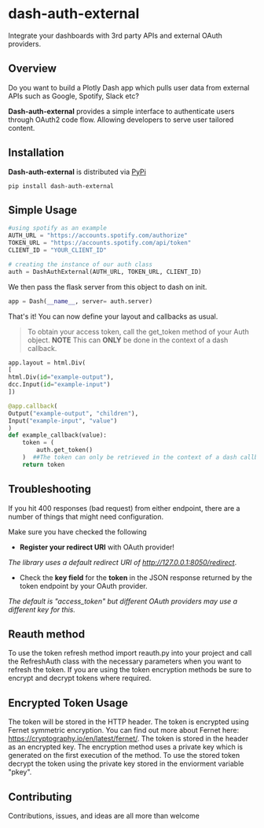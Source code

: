 # dash-auth-external

Integrate your dashboards with 3rd party APIs and external OAuth providers.

## Overview

Do you want to build a Plotly Dash app which pulls user data from external APIs such as Google, Spotify, Slack etc?

**Dash-auth-external** provides a simple interface to authenticate users through OAuth2 code flow. Allowing developers to serve user tailored content.

## Installation

**Dash-auth-external** is distributed via [PyPi](https://pypi.org/project/dash-auth-external/)

```
pip install dash-auth-external
```

## Simple Usage

```python
#using spotify as an example
AUTH_URL = "https://accounts.spotify.com/authorize"
TOKEN_URL = "https://accounts.spotify.com/api/token"
CLIENT_ID = "YOUR_CLIENT_ID"

# creating the instance of our auth class
auth = DashAuthExternal(AUTH_URL, TOKEN_URL, CLIENT_ID)
```

We then pass the flask server from this object to dash on init.

```python
app = Dash(__name__, server= auth.server)
```

That's it! You can now define your layout and callbacks as usual.

> To obtain your access token, call the get_token method of your Auth object.
> **NOTE** This can **ONLY** be done in the context of a dash callback.

```python
app.layout = html.Div(
[
html.Div(id="example-output"),
dcc.Input(id="example-input")
])

@app.callback(
Output("example-output", "children"),
Input("example-input", "value")
)
def example_callback(value):
    token = (
        auth.get_token()
    )  ##The token can only be retrieved in the context of a dash callback
    return token
```

## Troubleshooting

If you hit 400 responses (bad request) from either endpoint, there are a number of things that might need configuration.

Make sure you have checked the following

- **Register your redirect URI** with OAuth provider!

_The library uses a default redirect URI of http://127.0.0.1:8050/redirect_.

- Check the **key field** for the **token** in the JSON response returned by the token endpoint by your OAuth provider.

_The default is "access_token" but different OAuth providers may use a different key for this._



## Reauth method
To use the token refresh method import reauth.py into your project and call the RefreshAuth class with the necessary parameters when you want to refresh the token. If you are using the token encryption methods be sure to encrypt and decrypt tokens where required. 


## Encrypted Token Usage

The token will be stored in the HTTP header. The token is encrypted using Fernet symmetric encryption.
You can find out more about Fernet here: https://cryptography.io/en/latest/fernet/.
The token is stored in the header as an encrypted key. The encryption method uses a private key which is generated on the first execution of the method. 
To use the stored token decrypt the token using the private key stored in the enviorment variable "pkey".

## Contributing

Contributions, issues, and ideas are all more than welcome
